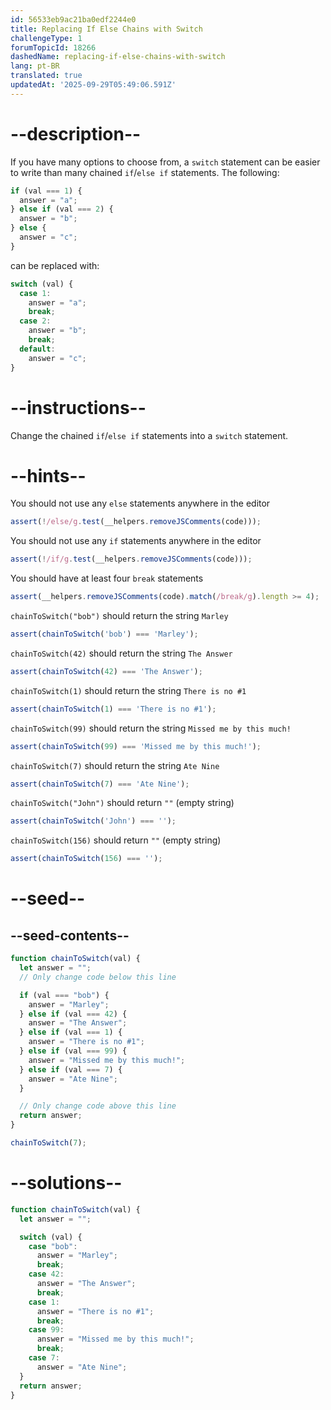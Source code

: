 ```yaml
---
id: 56533eb9ac21ba0edf2244e0
title: Replacing If Else Chains with Switch
challengeType: 1
forumTopicId: 18266
dashedName: replacing-if-else-chains-with-switch
lang: pt-BR
translated: true
updatedAt: '2025-09-29T05:49:06.591Z'
---
```


# --description--

If you have many options to choose from, a `switch` statement can be easier to write than many chained `if`/`else if` statements. The following:

```js
if (val === 1) {
  answer = "a";
} else if (val === 2) {
  answer = "b";
} else {
  answer = "c";
}
```

can be replaced with:

```js
switch (val) {
  case 1:
    answer = "a";
    break;
  case 2:
    answer = "b";
    break;
  default:
    answer = "c";
}
```

# --instructions--

Change the chained `if`/`else if` statements into a `switch` statement.

# --hints--

You should not use any `else` statements anywhere in the editor

```js
assert(!/else/g.test(__helpers.removeJSComments(code)));
```

You should not use any `if` statements anywhere in the editor

```js
assert(!/if/g.test(__helpers.removeJSComments(code)));
```

You should have at least four `break` statements

```js
assert(__helpers.removeJSComments(code).match(/break/g).length >= 4);
```

`chainToSwitch("bob")` should return the string `Marley`

```js
assert(chainToSwitch('bob') === 'Marley');
```

`chainToSwitch(42)` should return the string `The Answer`

```js
assert(chainToSwitch(42) === 'The Answer');
```

`chainToSwitch(1)` should return the string `There is no #1`

```js
assert(chainToSwitch(1) === 'There is no #1');
```

`chainToSwitch(99)` should return the string `Missed me by this much!`

```js
assert(chainToSwitch(99) === 'Missed me by this much!');
```

`chainToSwitch(7)` should return the string `Ate Nine`

```js
assert(chainToSwitch(7) === 'Ate Nine');
```

`chainToSwitch("John")` should return `""` (empty string)

```js
assert(chainToSwitch('John') === '');
```

`chainToSwitch(156)` should return `""` (empty string)

```js
assert(chainToSwitch(156) === '');
```

# --seed--

## --seed-contents--

```js
function chainToSwitch(val) {
  let answer = "";
  // Only change code below this line

  if (val === "bob") {
    answer = "Marley";
  } else if (val === 42) {
    answer = "The Answer";
  } else if (val === 1) {
    answer = "There is no #1";
  } else if (val === 99) {
    answer = "Missed me by this much!";
  } else if (val === 7) {
    answer = "Ate Nine";
  }

  // Only change code above this line
  return answer;
}

chainToSwitch(7);
```

# --solutions--

```js
function chainToSwitch(val) {
  let answer = "";

  switch (val) {
    case "bob":
      answer = "Marley";
      break;
    case 42:
      answer = "The Answer";
      break;
    case 1:
      answer = "There is no #1";
      break;
    case 99:
      answer = "Missed me by this much!";
      break;
    case 7:
      answer = "Ate Nine";
  }
  return answer;
}
```
